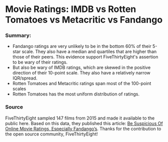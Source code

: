 # Movie Ratings: IMDB vs Rotten Tomatoes vs Metacritic vs Fandango

### Summary:

* Fandango ratings are very unlikely to be in the bottom 60% of their 5-star scale. They also have a median and quartiles that are higher than those of their peers. This evidence support FiveThirtyEight's assertion to be wary of their ratings.
* But also be wary of IMDB ratings, which are skewed in the positive direction of their 10-point scale. They also have a relatively narrow IQR/spread.
* Rotten Tomatoes and Metacritic ratings span most of the 100-point scales
* Rotten Tomatoes has the most uniform distribution of ratings. 

### Source

FiveThirtyEight sampled 147 films from 2015 and made it available to the public here. Based on this data, they published this article: [Be Suspicious Of Online Movie Ratings, Especially Fandango’s](https://fivethirtyeight.com/features/fandango-movies-ratings/). Thanks for the contribution to the open source community, FiveThirtyEight!

